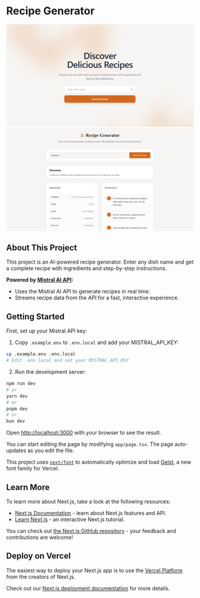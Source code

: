 # Recipe Generator

<!-- demo image -->

![Recipe Generator Demo](/public/demo.png)
![Recipe Generator Example](/public/example.png)

## About This Project

This project is an AI-powered recipe generator. Enter any dish name and get a complete recipe with ingredients and step-by-step instructions.

**Powered by [Mistral AI API](https://mistral.ai/):**

- Uses the Mistral AI API to generate recipes in real time.
- Streams recipe data from the API for a fast, interactive experience.

## Getting Started

First, set up your Mistral API key:

1. Copy `.example.env` to `.env.local` and add your MISTRAL_API_KEY:

```bash
cp .example.env .env.local
# Edit .env.local and set your MISTRAL_API_KEY
```

2. Run the development server:

```bash
npm run dev
# or
yarn dev
# or
pnpm dev
# or
bun dev
```

Open [http://localhost:3000](http://localhost:3000) with your browser to see the result.

You can start editing the page by modifying `app/page.tsx`. The page auto-updates as you edit the file.

This project uses [`next/font`](https://nextjs.org/docs/app/building-your-application/optimizing/fonts) to automatically optimize and load [Geist](https://vercel.com/font), a new font family for Vercel.

## Learn More

To learn more about Next.js, take a look at the following resources:

- [Next.js Documentation](https://nextjs.org/docs) - learn about Next.js features and API.
- [Learn Next.js](https://nextjs.org/learn) - an interactive Next.js tutorial.

You can check out [the Next.js GitHub repository](https://github.com/vercel/next.js) - your feedback and contributions are welcome!

## Deploy on Vercel

The easiest way to deploy your Next.js app is to use the [Vercel Platform](https://vercel.com/new?utm_medium=default-template&filter=next.js&utm_source=create-next-app&utm_campaign=create-next-app-readme) from the creators of Next.js.

Check out our [Next.js deployment documentation](https://nextjs.org/docs/app/building-your-application/deploying) for more details.
